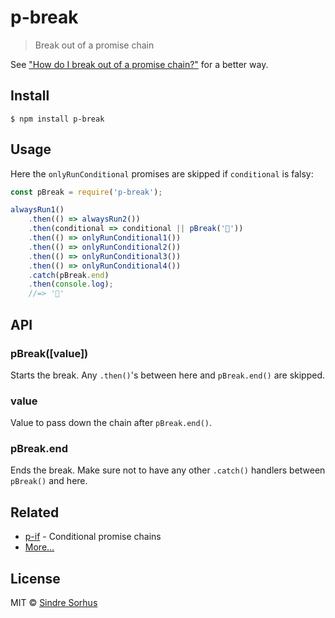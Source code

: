 # p-break

> Break out of a promise chain

See ["How do I break out of a promise chain?"](https://github.com/sindresorhus/promise-fun#how-do-i-break-out-of-a-promise-chain) for a better way.


## Install

```
$ npm install p-break
```


## Usage

Here the `onlyRunConditional` promises are skipped if `conditional` is falsy:

```js
const pBreak = require('p-break');

alwaysRun1()
	.then(() => alwaysRun2())
	.then(conditional => conditional || pBreak('🦄'))
	.then(() => onlyRunConditional1())
	.then(() => onlyRunConditional2())
	.then(() => onlyRunConditional3())
	.then(() => onlyRunConditional4())
	.catch(pBreak.end)
	.then(console.log);
	//=> '🦄'
```


## API

### pBreak([value])

Starts the break. Any `.then()`'s between here and `pBreak.end()` are skipped.

### value

Value to pass down the chain after `pBreak.end()`.

### pBreak.end

Ends the break. Make sure not to have any other `.catch()` handlers between `pBreak()` and here.


## Related

- [p-if](https://github.com/sindresorhus/p-if) - Conditional promise chains
- [More…](https://github.com/sindresorhus/promise-fun)


## License

MIT © [Sindre Sorhus](https://sindresorhus.com)
